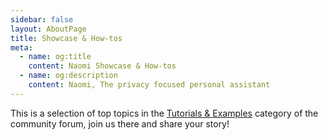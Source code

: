 ```yaml
---
sidebar: false
layout: AboutPage
title: Showcase & How-tos
meta:
  - name: og:title
    content: Naomi Showcase & How-tos
  - name: og:description
    content: Naomi, The privacy focused personal assistant
---
```


<style>
.big-title {
  font-family: 'Open Sans', sans-serif;
  font-size: 2rem;
  font-weight: 400;
  text-align: center;
}
img.illustration {
  width: 50%;
  transform: translateX(50%);
}
@media (max-width: 719px) {
  img.illustration {
    width: 100%;
    transform: translateX(0);
  }
}
</style>

This is a selection of top topics in the [Tutorials & Examples](https://community.projectnaomi.com/c/tutorials-examples) category of the community forum, join us there and share your story!

<CommunityTutorials/>
